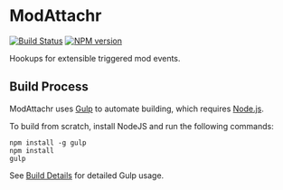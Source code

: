 # ModAttachr
[![Build Status](https://travis-ci.org/FullScreenShenanigans/ModAttachr.svg?branch=master)](https://travis-ci.org/FullScreenShenanigans/ModAttachr)
[![NPM version](https://badge.fury.io/js/modattachr.svg)](http://badge.fury.io/js/modattachr)

Hookups for extensible triggered mod events.



## Build Process

ModAttachr uses [Gulp](http://gulpjs.com/) to automate building, which requires [Node.js](http://node.js.org).

To build from scratch, install NodeJS and run the following commands:

```
npm install -g gulp
npm install
gulp
```

See [Build Details](https://github.com/FullScreenShenanigans/Documentation/blob/master/Build%20Details.md) for detailed Gulp usage.
